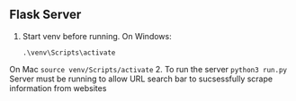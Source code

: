 ## Flask Server

1. Start venv before running.
On Windows:
    ```
    .\venv\Scripts\activate
    ```
On Mac
    ```
    source venv/Scripts/activate
    ```
2. To run the server
    ```
    python3 run.py
    ```
Server must be running to allow URL search bar to sucsessfully scrape information from websites